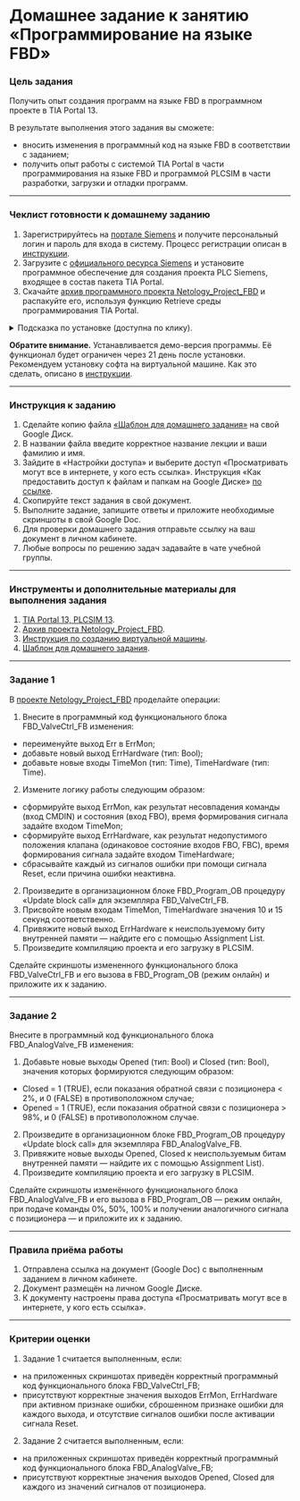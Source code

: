 # Домашнее задание к занятию «Программирование на языке FBD»

### Цель задания

Получить опыт создания программ на языке FBD в программном проекте в TIA Portal 13.

В результате выполнения этого задания вы сможете:

- вносить изменения в программный код на языке FBD в соответствии с заданием;
- получить опыт работы с системой TIA Portal в части программирования на языке FBD и программой PLCSIM в части разработки, загрузки и отладки программ.

------

### Чеклист готовности к домашнему заданию

1. Зарегистрируйтесь на [портале Siemens](https://mall.industry.siemens.com/goos/WelcomePage.aspx?regionUrl=/ru&language=ru) и получите персональный логин и пароль для входа в систему. Процесс регистрации описан в [инструкции](https://u.netology.ru/backend/uploads/lms/content_assets/file/338/%D0%98%D0%BD%D1%81%D1%82%D1%80%D1%83%D0%BA%D1%86%D0%B8%D1%8F_%D0%BF%D0%BE_%D1%80%D0%B5%D0%B3%D0%B8%D1%81%D1%82%D1%80%D0%B0%D1%86%D0%B8%D0%B8_%D0%BD%D0%B0_%D0%BF%D0%BE%D1%80%D1%82%D0%B0%D0%BB%D0%B5_Siemens.pptx).
2. Загрузите с [официального ресурса Siemens](https://support.industry.siemens.com/cs/document/78793685/simatic-step-7-(tia-portal)-v13-trial-download?dti=0&lc=en-DE) и установите программное обеспечение для создания проекта PLC Siemens, входящее в состав пакета TIA Portal. 
3. Скачайте [архив программного проекта Netology_Project_FBD](https://u.netology.ru/backend/uploads/lms/content_assets/file/4565/Netology_Project_FBD.zap13) и распакуйте его, используя функцию Retrieve среды программирования TIA Portal.


<details>
  <summary> Подсказка по установке (доступна по клику).</summary>
  
  
1. Скачайте все файлы по [ссылке](https://support.industry.siemens.com/cs/document/109745155/simatic-step-7-including-plcsim-v13-sp2-trial-download?dti=0&lc=en-DE) в две отдельные папки:
 
  - STEP 7 Professional V13 SP2 (DVD 1, DVD 2, SHA-256 checksum).
 
  ![image](https://github.com/netology-code/phd-homeworks/blob/main/6.6/Step7_1.png)

  - SIMATIC STEP 7 PLCSIM V13 SP2 for STEP 7 Basic and STEP 7 Professional (включая SHA-256 checksum).
 
    ![image](https://github.com/netology-code/phd-homeworks/blob/main/6.6/Step7_2.png)

2. Запустите установочный файл SIMATIC_STEP_7_Professional_V13_SP2_Upd4.exe, пройдите стандартную процедуру установки.
3. Запустите установочный файл SIMATIC_S7_PLCSIM_V13_SP2.exe, пройдите стандартную процедуру установки.

 **Подсказка по распаковке архиватором WinRAR:**

Если скачанный дистрибутив TIA Portal содержит некоторые файлы с расширением 001, это вызовет проблему при распаковке данных.

Это происходит, потому что некоторые версии архиватора WinRAR, установленные на ПК, ассоциируют файлы с именем 001, как файлы с расширением .rar.

Для решения проблемы можно убрать ассоциацию:

1. Найдите архиватор WinRAR, имеющий окончание 001.
2. Откройте его двойным кликом, далее выбирайте Установка ⇒ Интеграция.
3. В окне слева будет перечень форматов, которые по умолчанию ассоциируются с WinRAR.
4. Уберите галочку с формата 001, нажмите ОК и перезагрузите ПК.

Скрин с действиями дан ниже:
 ![image](https://github.com/netology-code/scada-4-homeworks/blob/scada-7/WinRAR.png)

-----
  
</details>
  
**Обратите внимание.** Устанавливается демо-версия программы. Её функционал будет ограничен через 21 день после установки. Рекомендуем установку софта на виртуальной машине. Как это сделать, описано в [инструкции](https://u.netology.ru/backend/uploads/lms/content_assets/file/339/%D0%98%D0%BD%D1%81%D1%82%D1%80%D1%83%D0%BA%D1%86%D0%B8%D1%8F_%D0%BF%D0%BE_%D1%81%D0%BE%D0%B7%D0%B4%D0%B0%D0%BD%D0%B8%D1%8E_%D0%B2%D0%B8%D1%80%D1%82%D1%83%D0%B0%D0%BB%D1%8C%D0%BD%D0%BE%D0%B9_%D0%BC%D0%B0%D1%88%D0%B8%D0%BD%D1%8B_%D0%B8_%D0%BE%D1%82%D0%BA%D0%B0%D1%82%D1%83.pptx).



------

### Инструкция к заданию

1. Сделайте копию файла [«Шаблон для домашнего задания»](https://u.netology.ru/backend/uploads/lms/content_assets/file/1518/%D0%A8%D0%B0%D0%B1%D0%BB%D0%BE%D0%BD_%D0%B4%D0%BB%D1%8F_%D0%B4%D0%BE%D0%BC%D0%B0%D1%88%D0%BD%D0%B5%D0%B3%D0%BE_%D0%B7%D0%B0%D0%B4%D0%B0%D0%BD%D0%B8%D1%8F__%D0%A1%D1%82%D0%B0%D0%BD%D0%B4%D0%B0%D1%80%D1%82_%D0%9C%D0%AD%D0%9A_61131-3._%D0%97%D0%BD%D0%B0%D0%BA%D0%BE%D0%BC%D1%81%D1%82%D0%B2%D0%BE_%D1%81%D0%BE_%D1%81%D1%80%D0%B5%D0%B4%D0%BE%D0%B9_%D0%BF%D1%80%D0%BE%D0%B3%D1%80%D0%B0%D0%BC%D0%BC%D0%B8%D1%80%D0%BE%D0%B2%D0%B0%D0%BD%D0%B8%D1%8F__-_%D0%A4%D0%B0%D0%BC%D0%B8%D0%BB%D0%B8%D1%8F_%D0%98%D0%BC%D1%8F__%D0%A1%D0%94%D0%95%D0%9B%D0%90%D0%99%D0%A2%D0%95_%D0%9A%D0%9E%D0%9F%D0%98%D0%AE_.docx) на свой Google Диск.
2. В названии файла введите корректное название лекции и ваши фамилию и имя.
3. Зайдите в «Настройки доступа» и выберите доступ «Просматривать могут все в интернете, у кого есть ссылка». Инструкция «Как предоставить доступ к файлам и папкам на Google Диске» [по ссылке](https://support.google.com/docs/answer/2494822?hl=ru&co=GENIE.Platform%3DDesktop).
4. Скопируйте текст задания в свой документ.
5. Выполните задание, запишите ответы и приложите необходимые скриншоты в свой Google Doc.
6. Для проверки домашнего задания отправьте ссылку на ваш документ в личном кабинете.
7. Любые вопросы по решению задач задавайте в чате учебной группы.


------

### Инструменты и дополнительные материалы для выполнения задания

1. [TIA Portal 13, PLCSIM 13](https://support.industry.siemens.com/cs/document/109745155/simatic-step-7-including-plcsim-v13-sp2-trial-download?dti=0&lc=en-WW).
2. [Архив проекта Netology_Project_FBD](https://u.netology.ru/backend/uploads/lms/content_assets/file/4565/Netology_Project_FBD.zap13).
3. [Инструкция по созданию виртуальной машины](https://u.netology.ru/backend/uploads/lms/content_assets/file/339/%D0%98%D0%BD%D1%81%D1%82%D1%80%D1%83%D0%BA%D1%86%D0%B8%D1%8F_%D0%BF%D0%BE_%D1%81%D0%BE%D0%B7%D0%B4%D0%B0%D0%BD%D0%B8%D1%8E_%D0%B2%D0%B8%D1%80%D1%82%D1%83%D0%B0%D0%BB%D1%8C%D0%BD%D0%BE%D0%B9_%D0%BC%D0%B0%D1%88%D0%B8%D0%BD%D1%8B_%D0%B8_%D0%BE%D1%82%D0%BA%D0%B0%D1%82%D1%83.pptx).
4. [Шаблон для домашнего задания](https://u.netology.ru/backend/uploads/lms/content_assets/file/1518/%D0%A8%D0%B0%D0%B1%D0%BB%D0%BE%D0%BD_%D0%B4%D0%BB%D1%8F_%D0%B4%D0%BE%D0%BC%D0%B0%D1%88%D0%BD%D0%B5%D0%B3%D0%BE_%D0%B7%D0%B0%D0%B4%D0%B0%D0%BD%D0%B8%D1%8F__%D0%A1%D1%82%D0%B0%D0%BD%D0%B4%D0%B0%D1%80%D1%82_%D0%9C%D0%AD%D0%9A_61131-3._%D0%97%D0%BD%D0%B0%D0%BA%D0%BE%D0%BC%D1%81%D1%82%D0%B2%D0%BE_%D1%81%D0%BE_%D1%81%D1%80%D0%B5%D0%B4%D0%BE%D0%B9_%D0%BF%D1%80%D0%BE%D0%B3%D1%80%D0%B0%D0%BC%D0%BC%D0%B8%D1%80%D0%BE%D0%B2%D0%B0%D0%BD%D0%B8%D1%8F__-_%D0%A4%D0%B0%D0%BC%D0%B8%D0%BB%D0%B8%D1%8F_%D0%98%D0%BC%D1%8F__%D0%A1%D0%94%D0%95%D0%9B%D0%90%D0%99%D0%A2%D0%95_%D0%9A%D0%9E%D0%9F%D0%98%D0%AE_.docx).

------

### Задание 1

В [проекте Netology_Project_FBD](https://u.netology.ru/backend/uploads/lms/content_assets/file/4565/Netology_Project_FBD.zap13) проделайте операции:

1. Внесите в программный код функционального блока FBD_ValveCtrl_FB изменения:

  - переименуйте выход Err в ErrMon;
  - добавьте новый выход ErrHardware (тип: Bool);
  - добавьте новые входы TimeMon (тип: Time), TimeHardware (тип: Time).
  
2. Измените логику работы следующим образом:

  - сформируйте выход ErrMon, как результат несовпадения команды (вход CMDIN) и состояния (вход FBO), время формирования сигнала задайте входом TimeMon;
  - сформируйте выход ErrHardware, как результат недопустимого положения клапана (одинаковое состояние входов FBO, FBC), время формирования сигнала задайте входом TimeHardware;
  - сбрасывайте каждый из сигналов ошибки  при помощи сигнала Reset, если причина ошибки неактивна.

2. Произведите в организационном блоке FBD_Program_OB процедуру «Update block call» для экземпляра FBD_ValveCtrl_FB.
3. Присвойте новым входам TimeMon, TimeHardware значения 10 и 15 секунд соответственно.
4. Привяжите новый выход ErrHardware к неиспользуемому биту внутренней памяти — найдите его с помощью Assignment List.
5. Произведите компиляцию проекта и его загрузку в PLCSIM.

Сделайте скриншоты измененного функционального блока FBD_ValveCtrl_FB и его вызова в FBD_Program_OB (режим онлайн) и приложите их к заданию.

------

### Задание 2

Внесите в программный код функционального блока FBD_AnalogValve_FB изменения:

1. Добавьте новые выходы Opened (тип: Bool) и Closed (тип: Bool), значения которых формируются следующим образом:
 - Closed = 1 (TRUE), если показания обратной связи с позиционера < 2%, и 0 (FALSE) в противоположном случае;
 - Opened = 1 (TRUE), если показания обратной связи с позиционера > 98%, и 0 (FALSE) в противоположном случае.
2. Произведите в организационном блоке FBD_Program_OB процедуру «Update block call» для экземпляра FBD_AnalogValve_FB.
3. Привяжите новые выходы Opened, Closed к неиспользуемым битам внутренней памяти — найдите их с помощью Assignment List).
4. Произведите компиляцию проекта и его загрузку в PLCSIM.

Сделайте скриншоты изменённого функционального блока FBD_AnalogValve_FB и его вызова в FBD_Program_OB — режим онлайн, при подаче команды 0%, 50%, 100% и получении аналогичного сигнала с позиционера — и приложите их к заданию.

------

### Правила приёма работы

1. Отправлена ссылка на документ (Google Doc) с выполненным заданием в личном кабинете.
2. Документ размещён на личном Google Диске.
3. К документу настроены права доступа «Просматривать могут все в интернете, у кого есть ссылка».

------

### Критерии оценки

1. Задание 1 считается выполненным, если:

- на приложенных скриншотах приведён корректный программный код функционального блока FBD_ValveCtrl_FB;
- присутствуют корректные значения выходов ErrMon, ErrHardware при активном признаке ошибки, сброшенном признаке ошибки для каждого выхода, и отсутствие сигналов ошибки после активации сигнала Reset.

2. Задание 2 считается выполненным, если:

- на приложенных скриншотах приведён корректный программный код функционального блока FBD_AnalogValve_FB;
- присутствуют корректные значения выходов Opened, Closed для каждого из значений сигналов от позиционера. 
